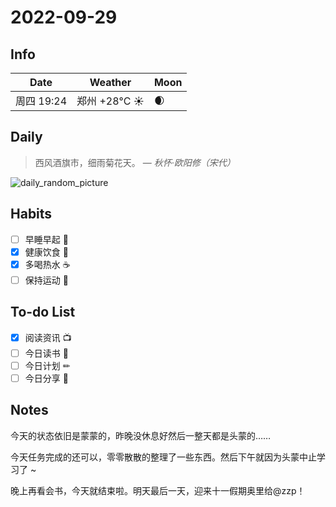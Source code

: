 # 2022-09-29

## Info

| Date           | Weather      | Moon |
| -------------- | ------------ | ---- |
| 周四 19:24 | 郑州 +28°C ☀️   | 🌒 |

## Daily

> 西风酒旗市，细雨菊花天。
> — *秋怀·欧阳修（宋代）*

![daily_random_picture](https://images.unsplash.com/photo-1589919467577-1ed6b3a883de?crop=entropy&cs=tinysrgb&fit=crop&fm=jpg&h=1080&ixid=MnwxfDB8MXxyYW5kb218MHx8bW91bnRhaW4sd2F0ZXIsbGFuZHNjYXBlLGdhbGF4eSxjaXR5fHx8fHx8MTY2NDQ1MDY4MA&ixlib=rb-1.2.1&q=80&utm_campaign=api-credit&utm_medium=referral&utm_source=unsplash_source&w=1920)

## Habits

- [ ] 早睡早起 🌃
- [x] 健康饮食 🥗
- [x] 多喝热水 ☕️
- [ ] 保持运动 💪

## To-do List

- [x] 阅读资讯 📺
- [ ] 今日读书 📖
- [ ] 今日计划 ✏
- [ ] 今日分享 📌

## Notes

今天的状态依旧是蒙蒙的，昨晚没休息好然后一整天都是头蒙的……

今天任务完成的还可以，零零散散的整理了一些东西。然后下午就因为头蒙中止学习了 ~

晚上再看会书，今天就结束啦。明天最后一天，迎来十一假期奥里给@zzp！
